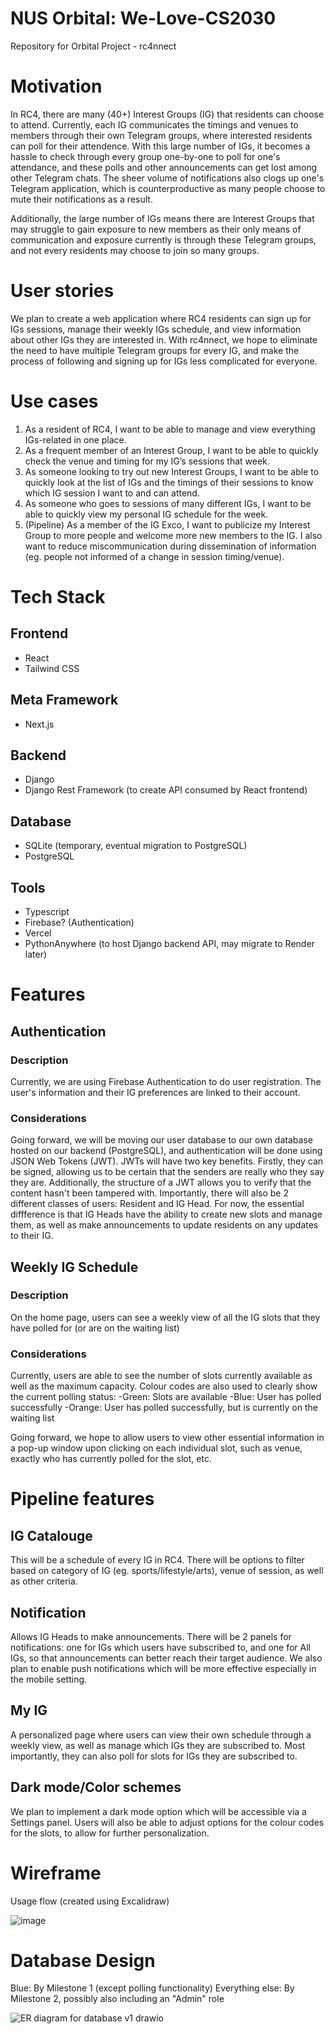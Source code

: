 # NUS Orbital: We-Love-CS2030
Repository for Orbital Project - rc4nnect


# Motivation
In RC4, there are many (40+) Interest Groups (IG) that residents can choose to attend. Currently, each IG communicates the timings and venues to members through their own Telegram groups, where interested residents can poll for their attendence. With this large number of IGs, it becomes a hassle to check through every group one-by-one to poll for one's attendance, and these polls and other announcements can get lost among other Telegram chats. The sheer volume of notifications also clogs up one's Telegram application, which is counterproductive as many people choose to mute their notifications as a result. 

Additionally, the large number of IGs means there are Interest Groups that may struggle to gain exposure to new members as their only means of communication and exposure currently is through these Telegram groups, and not every residents may choose to join so many groups.


# User stories
We plan to create a web application where RC4 residents can sign up for IGs sessions, manage their weekly IGs schedule, and view information about other IGs they are interested in. With rc4nnect, we hope to eliminate the need to have multiple Telegram groups for every IG, and make the process of following and signing up for IGs less complicated for everyone.


# Use cases
1. As a resident of RC4, I want to be able to manage and view everything IGs-related in one place.
2. As a frequent member of an Interest Group, I want to be able to quickly check the venue and timing for my IG’s sessions that week.
3. As someone looking to try out new Interest Groups, I want to be able to quickly look at the list of IGs and the timings of their sessions to know which IG session I want to and can attend.
4. As someone who goes to sessions of many different IGs, I want to be able to quickly view my personal IG schedule for the week. 
5. (Pipeline) As a member of the IG Exco, I want to publicize my Interest Group to more people and welcome more new members to the IG. I also want to reduce miscommunication during dissemination of information (eg. people not informed of a change in session timing/venue).


# Tech Stack
## Frontend
* React
* Tailwind CSS

## Meta Framework
* Next.js

## Backend
* Django
* Django Rest Framework (to create API consumed by React frontend)

## Database 
* SQLite (temporary, eventual migration to PostgreSQL)
* PostgreSQL 

## Tools
* Typescript
* Firebase? (Authentication)
* Vercel
* PythonAnywhere (to host Django backend API, may migrate to Render later)


# Features
## Authentication
### Description
Currently, we are using Firebase Authentication to do user registration. The user's information and their IG preferences are linked to their account. 

### Considerations
Going forward, we will be moving our user database to our own database hosted on our backend (PostgreSQL), and authentication will be done using JSON Web Tokens (JWT). JWTs will have two key benefits. Firstly, they can be signed, allowing us to be certain that the senders are really who they say they are. Additionally, the structure of a JWT allows you to verify that the content hasn't been tampered with.
Importantly, there will also be 2 different classes of users: Resident and IG Head. For now, the essential diffference is that IG Heads have the ability to create new slots and manage them, as well as make announcements to update residents on any updates to their IG.

## Weekly IG Schedule
### Description
On the home page, users can see a weekly view of all the IG slots that they have polled for (or are on the waiting list)

### Considerations
Currently, users are able to see the number of slots currently available as well as the maximum capacity. Colour codes are also used to clearly show the current polling status:
-Green: Slots are available
-Blue: User has polled successfully
-Orange: User has polled successfully, but is currently on the waiting list

Going forward, we hope to allow users to view other essential information in a pop-up window upon clicking on each individual slot, such as venue, exactly who has currently polled for the slot, etc.

# Pipeline features
## IG Catalouge
This will be a schedule of every IG in RC4. There will be options to filter based on category of IG (eg. sports/lifestyle/arts), venue of session, as well as other criteria.

## Notification 
Allows IG Heads to make announcements. There will be 2 panels for notifications: one for IGs which users have subscribed to, and one for All IGs, so that announcements can better reach their target audience. We also plan to enable push notifications which will be more effective especially in the mobile setting.

## My IG
A personalized page where users can view their own schedule through a weekly view, as well as manage which IGs they are subscribed to. Most importantly, they can also poll for slots for IGs they are subscribed to.

## Dark mode/Color schemes
We plan to implement a dark mode option which will be accessible via a Settings panel. Users will also be able to adjust options for the colour codes for the slots, to allow for further personalization.

# Wireframe
Usage flow (created using Excalidraw)

![image](https://github.com/Jovan131/We-Love-CS2030/assets/122341707/b73af328-9627-451d-bc49-ae3a8b1acdcd)

# Database Design
Blue: By Milestone 1 (except polling functionality)
Everything else: By Milestone 2, possibly also including an "Admin" role

![ER diagram for database v1 drawio](https://github.com/Jovan131/We-Love-CS2030/assets/122272142/e0023c09-cef7-404e-abc5-76902e24901f)
